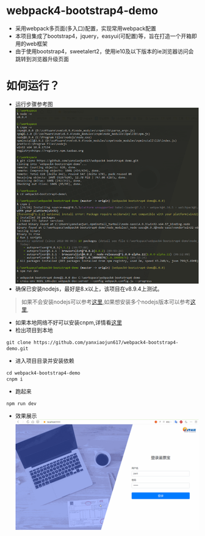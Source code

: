# webpack4-bootstrap4-demo
* 采用webpack多页面(多入口)配置，实现常用webpack配置
* 本项目集成了bootstrap4，jquery，easyui(可配置)等，旨在打造一个开箱即用的web框架
* 由于使用bootstrap4，sweetalert2，使用ie10及以下版本的ie浏览器访问会跳转到浏览器升级页面

# 如何运行？
* 运行步骤参考图  
![运行步骤.png](./doc/run.png)
* 确保已安装nodejs，最好是8.x以上，该项目在v8.9.4上测试。
> 如果不会安装nodejs可以参考[这里](https://www.jianshu.com/p/81072e9be3e4),如果想安装多个nodejs版本可以参考[这里](https://www.jianshu.com/p/17d3249e0619),
* 如果本地网络不好可以安装cnpm,详情看[这里](https://www.jianshu.com/p/79d4430e0a9d)
* 检出项目到本地
```
git clone https://github.com/yanxiaojun617/webpack4-bootstrap4-demo.git
```
* 进入项目目录并安装依赖
```
cd webpack4-bootstrap4-demo
cnpm i
```
* 跑起来
```
npm run dev
```
* 效果展示
![运行步骤展示](./doc/run.gif)
